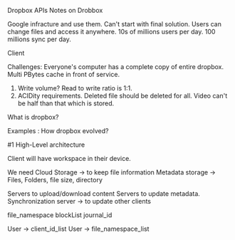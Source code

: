 Dropbox APIs
Notes on Drobbox

Google infracture and use them.
Can't start with final solution.
Users can change files and access it anywhere.
10s of millions users per day.
100 millions sync per day.

Client

Challenges:
Everyone's computer has a complete copy of entire dropbox. Multi PBytes cache in front of service.
1) Write volume?
Read to write ratio is 1:1.
2) ACIDity requirements.
 Deleted file should be deleted for all.
 Video can't be half than that which is stored.

What is dropbox?

Examples : How dropbox evolved?

#1 High-Level architecture

Client will have workspace in their device.

We need Cloud Storage -> to keep file information
Metadata storage -> Files, Folders, file size, directory

Servers to upload/download content
Servers to update metadata.
Synchronization server -> to update other clients


file_namespace 
blockList
journal_id


User -> client_id_list
User -> file_namespace_list
